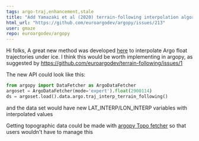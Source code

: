 ```yaml
---
tags: argo-traj,enhancement,stale
title: "Add Yamazaki et al (2020) terrain-following interpolation algorithm "
html_url: "https://github.com/euroargodev/argopy/issues/213"
user: gmaze
repo: euroargodev/argopy
---
```


Hi folks,
A great new method was developed [here](https://github.com/euroargodev/terrain-following) to interpolate Argo float trajectories under ice.
I think this would be worth implementing in argopy, as suggested by https://github.com/euroargodev/terrain-following/issues/1

The new API could look like this:
```python
from argopy import DataFetcher as ArgoDataFetcher
argoset = ArgoDataFetcher(mode='expert').float(2900114)
ds = argoset.load().data.argo.traj_interp_terrain_following()
```
and the data set would have new LAT_INTERP/LON_INTERP variables with interpolated values

Getting topographic data could be made with [argopy Topo fetcher](https://argopy.readthedocs.io/en/latest/generated/argopy.TopoFetcher.html) so that users wouldn't have to manage this
